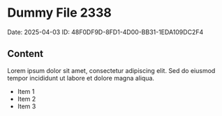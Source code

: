 # Dummy File 2338

Date: 2025-04-03
ID: 48F0DF9D-8FD1-4D00-BB31-1EDA109DC2F4

## Content

Lorem ipsum dolor sit amet, consectetur adipiscing elit.
Sed do eiusmod tempor incididunt ut labore et dolore magna aliqua.

* Item 1
* Item 2
* Item 3

